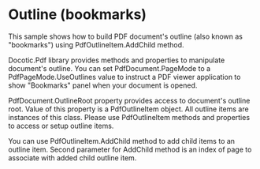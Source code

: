 # Outline (bookmarks)
This sample shows how to build PDF document's outline (also known as "bookmarks") using PdfOutlineItem.AddChild method.

Docotic.Pdf library provides methods and properties to manipulate document's outline. You can set PdfDocument.PageMode to a PdfPageMode.UseOutlines value to instruct a PDF viewer application to show "Bookmarks" panel when your document is opened. 

PdfDocument.OutlineRoot property provides access to document's outline root. Value of this property is a PdfOutlineItem object. All outline items are instances of this class. Please use PdfOutlineItem methods and properties to access or setup outline items.

You can use PdfOutlineItem.AddChild method to add child items to an outline item. Second parameter for AddChild method is an index of page to associate with added child outline item.
